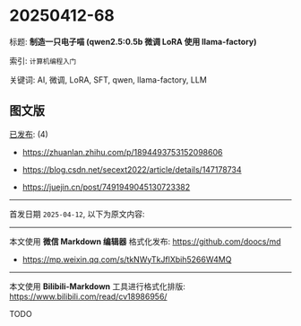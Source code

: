 # 20250412-68

标题:
**制造一只电子喵 (qwen2.5:0.5b 微调 LoRA 使用 llama-factory)**

索引: `计算机编程入门`

关键词: AI, 微调, LoRA, SFT, qwen, llama-factory, LLM


## 图文版

[已发布](./a.md): (4)

+ <https://zhuanlan.zhihu.com/p/1894493753152098606>

+ <https://blog.csdn.net/secext2022/article/details/147178734>

+ <https://juejin.cn/post/7491949045130723382>

----

首发日期 `2025-04-12`, 以下为原文内容:

----

本文使用 **微信 Markdown 编辑器** 格式化发布: <https://github.com/doocs/md>

+ <https://mp.weixin.qq.com/s/tkNWyTkJflXbih5266W4MQ>

----

本文使用 **Bilibili-Markdown** 工具进行格式化排版:
<https://www.bilibili.com/read/cv18986956/>

TODO
